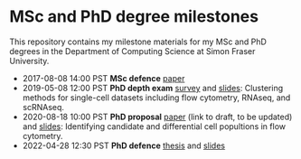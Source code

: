 # MSc and PhD degree milestones

This repository contains my milestone materials for my MSc and PhD degrees in the Department of Computing Science at Simon Fraser University.
- 2017-08-08 14:00 PST **MSc defence** [paper](http://summit.sfu.ca.proxy.lib.sfu.ca/system/files/iritems1/17604/etd10296_AYue.pdf)
- 2019-05-08 12:00 PST **PhD depth exam** [survey](https://drive.google.com/file/d/1GXImcREDPZSyS1fkAxQ9fQUXb0oK8DhS/view?usp=sharing) and [slides](https://docs.google.com/presentation/d/18JTnnRHkoBaQIOyxquKXqiuy31Oz20aUXPNVVU6FWF0/edit?usp=sharing): Clustering methods for single-cell datasets including flow cytometry, RNAseq, and scRNAseq.
- 2020-08-18 10:00 PST **PhD proposal** [paper](https://drive.google.com/file/d/1G78T8ZeWvn2m-s37XxxDOchdD2bLb618/view?usp=sharing) (link to draft, to be updated) and [slides](https://docs.google.com/presentation/d/12972S9AYtvs3fJJDot6tSNB6hZJ-hDB9cArYLea3E7w/edit?usp=sharing): Identifying candidate and differential cell popultions in flow cytometry.
- 2022-04-28 12:30 PST **PhD defence** [thesis](https://github.com/aya49/MScPhD/raw/main/Yue_Alice_301196607_PhD_Thesis_revision.pdf) and [slides](https://docs.google.com/presentation/d/1T7zuMt6z6ghgL6cAKe2QuQ0DHWTojVYaAlGckIQK1ik/edit?usp=sharing)
